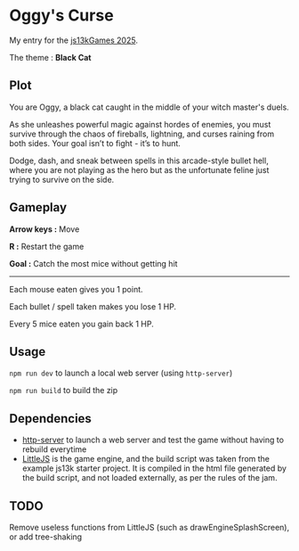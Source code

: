 # Oggy's Curse

My entry for the [js13kGames 2025](https://js13kgames.com/2025/).

The theme : **Black Cat**

## Plot

You are Oggy, a black cat caught in the middle of your witch master's duels.

As she unleashes powerful magic against hordes of enemies, you must survive through the chaos of fireballs, lightning, and curses raining from both sides. Your goal isn’t to fight - it’s to hunt.

Dodge, dash, and sneak between spells in this arcade-style bullet hell, where you are not playing as the hero but as the unfortunate feline just trying to survive on the side.

## Gameplay

**Arrow keys :** Move

**R :** Restart the game

**Goal :** Catch the most mice without getting hit

---

Each mouse eaten gives you 1 point.

Each bullet / spell taken makes you lose 1 HP.

Every 5 mice eaten you gain back 1 HP.

## Usage

`npm run dev` to launch a local web server (using `http-server`)

`npm run build` to build the zip

## Dependencies

* [http-server](https://github.com/http-party/http-server) to launch a web server and test the game without having to rebuild everytime
* [LittleJS](https://github.com/KilledByAPixel/LittleJS/tree/js13k) is the game engine, and the build script was taken from the example js13k starter project. It is compiled in the html file generated by the build script, and not loaded externally, as per the rules of the jam.

## TODO

Remove useless functions from LittleJS (such as drawEngineSplashScreen), or add tree-shaking